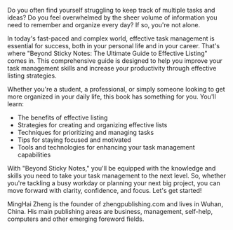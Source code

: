 
Do you often find yourself struggling to keep track of multiple tasks and ideas? Do you feel overwhelmed by the sheer volume of information you need to remember and organize every day? If so, you're not alone.

In today's fast-paced and complex world, effective task management is essential for success, both in your personal life and in your career. That's where "Beyond Sticky Notes: The Ultimate Guide to Effective Listing" comes in. This comprehensive guide is designed to help you improve your task management skills and increase your productivity through effective listing strategies.

Whether you're a student, a professional, or simply someone looking to get more organized in your daily life, this book has something for you. You'll learn:

* The benefits of effective listing
* Strategies for creating and organizing effective lists
* Techniques for prioritizing and managing tasks
* Tips for staying focused and motivated
* Tools and technologies for enhancing your task management capabilities

With "Beyond Sticky Notes," you'll be equipped with the knowledge and skills you need to take your task management to the next level. So, whether you're tackling a busy workday or planning your next big project, you can move forward with clarity, confidence, and focus. Let's get started!

MingHai Zheng is the founder of zhengpublishing.com and lives in Wuhan, China. His main publishing areas are business, management, self-help, computers and other emerging foreword fields.
